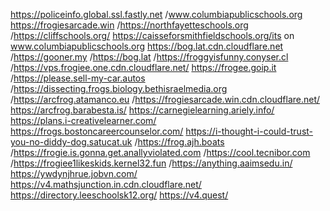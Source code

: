 https://policeinfo.global.ssl.fastly.net
/www.columbiapublicschools.org
https://frogiesarcade.win
/https://northfayetteschools.org
/https://cliffschools.org/
https://caisseforsmithfieldschools.org/its on www.columbiapublicschools.org
https://bog.lat.cdn.cloudflare.net
/https://gooner.my
/https://bog.lat
/https://froggyisfunny.conyser.cl
/https://vps.frogiee.one.cdn.cloudflare.net/
https://frogee.goip.it
/https://please.sell-my-car.autos
/https://dissecting.frogs.biology.bethisraelmedia.org
/https://arcfrog.atamanco.eu
/https://frogiesarcade.win.cdn.cloudflare.net/
https://arcfrog.barabesta.is/
https://carnegielearning.ariely.info/
https://plans.i-creativelearner.com/
https://frogs.bostoncareercounselor.com/
https://i-thought-i-could-trust-you-no-diddy-dog.satucat.uk
/https://frog.ajh.boats
/https://frogie.is.gonna.get.anallyviolated.com
/https://cool.tecnibor.com
/https://frogiee1likeskids.kernel32.fun
/https://anything.aaimsedu.in/
https://ywdynjhrue.jobvn.com/
https://v4.mathsjunction.in.cdn.cloudflare.net/
https://directory.leeschoolsk12.org/
https://v4.quest/
